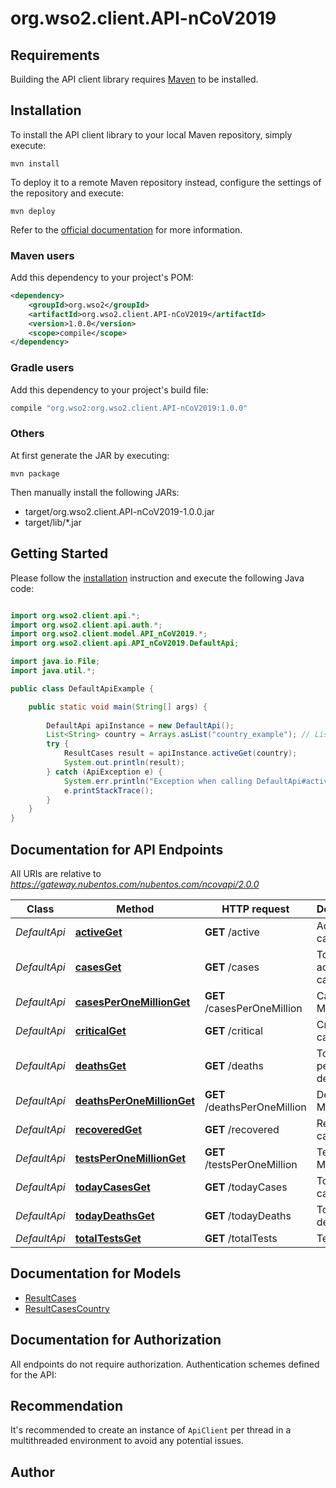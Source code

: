 # org.wso2.client.API-nCoV2019

## Requirements

Building the API client library requires [Maven](https://maven.apache.org/) to be installed.

## Installation

To install the API client library to your local Maven repository, simply execute:

```shell
mvn install
```

To deploy it to a remote Maven repository instead, configure the settings of the repository and execute:

```shell
mvn deploy
```

Refer to the [official documentation](https://maven.apache.org/plugins/maven-deploy-plugin/usage.html) for more information.

### Maven users

Add this dependency to your project's POM:

```xml
<dependency>
    <groupId>org.wso2</groupId>
    <artifactId>org.wso2.client.API-nCoV2019</artifactId>
    <version>1.0.0</version>
    <scope>compile</scope>
</dependency>
```

### Gradle users

Add this dependency to your project's build file:

```groovy
compile "org.wso2:org.wso2.client.API-nCoV2019:1.0.0"
```

### Others

At first generate the JAR by executing:

    mvn package

Then manually install the following JARs:

* target/org.wso2.client.API-nCoV2019-1.0.0.jar
* target/lib/*.jar

## Getting Started

Please follow the [installation](#installation) instruction and execute the following Java code:

```java

import org.wso2.client.api.*;
import org.wso2.client.api.auth.*;
import org.wso2.client.model.API_nCoV2019.*;
import org.wso2.client.api.API_nCoV2019.DefaultApi;

import java.io.File;
import java.util.*;

public class DefaultApiExample {

    public static void main(String[] args) {
        
        DefaultApi apiInstance = new DefaultApi();
        List<String> country = Arrays.asList("country_example"); // List<String> | 
        try {
            ResultCases result = apiInstance.activeGet(country);
            System.out.println(result);
        } catch (ApiException e) {
            System.err.println("Exception when calling DefaultApi#activeGet");
            e.printStackTrace();
        }
    }
}

```

## Documentation for API Endpoints

All URIs are relative to *https://gateway.nubentos.com/nubentos.com/ncovapi/2.0.0*

Class | Method | HTTP request | Description
------------ | ------------- | ------------- | -------------
*DefaultApi* | [**activeGet**](docs/DefaultApi.md#activeGet) | **GET** /active | Active cases
*DefaultApi* | [**casesGet**](docs/DefaultApi.md#casesGet) | **GET** /cases | Total of active cases.
*DefaultApi* | [**casesPerOneMillionGet**](docs/DefaultApi.md#casesPerOneMillionGet) | **GET** /casesPerOneMillion | Cases per Million
*DefaultApi* | [**criticalGet**](docs/DefaultApi.md#criticalGet) | **GET** /critical | Critical cases
*DefaultApi* | [**deathsGet**](docs/DefaultApi.md#deathsGet) | **GET** /deaths | Total of persons death.
*DefaultApi* | [**deathsPerOneMillionGet**](docs/DefaultApi.md#deathsPerOneMillionGet) | **GET** /deathsPerOneMillion | Deaths per Million
*DefaultApi* | [**recoveredGet**](docs/DefaultApi.md#recoveredGet) | **GET** /recovered | Recovered cases
*DefaultApi* | [**testsPerOneMillionGet**](docs/DefaultApi.md#testsPerOneMillionGet) | **GET** /testsPerOneMillion | Test Per Million
*DefaultApi* | [**todayCasesGet**](docs/DefaultApi.md#todayCasesGet) | **GET** /todayCases | Today cases.
*DefaultApi* | [**todayDeathsGet**](docs/DefaultApi.md#todayDeathsGet) | **GET** /todayDeaths | Today deaths.
*DefaultApi* | [**totalTestsGet**](docs/DefaultApi.md#totalTestsGet) | **GET** /totalTests | Test Totals


## Documentation for Models

 - [ResultCases](docs/ResultCases.md)
 - [ResultCasesCountry](docs/ResultCasesCountry.md)


## Documentation for Authorization

All endpoints do not require authorization.
Authentication schemes defined for the API:

## Recommendation

It's recommended to create an instance of `ApiClient` per thread in a multithreaded environment to avoid any potential issues.

## Author



